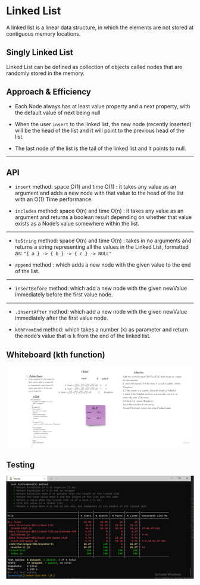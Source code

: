 # Linked List

A linked list is a linear data structure, in which the elements are not stored at contiguous memory locations.

## Singly Linked List

Linked List can be defined as collection of objects called nodes that are randomly stored in the memory.

## Approach & Efficiency

* Each Node always has at least value property and a next property, with the default value of next being null

* When the user `insert` to the  linked list, the new node (recently inserted) will be the head of the list and it will point to the previous head of the list.

* The last node of the list is the tail of the linked list and it  points to null.

****

## API

* `insert` method: space O(1) and time O(1) : it takes any value as an argument and adds a new node with that value to the head of the list with an O(1) Time performance.

* `includes` method: space O(n) and time O(n) : it takes any value as an argument and returns a boolean result depending on whether that value exists as a Node’s value somewhere within the list.

****

* `toString` method: space O(n) and time O(n) : takes in no arguments and returns a string representing all the values in the Linked List, formatted as:
`"{ a } -> { b } -> { c } -> NULL"`

* `append` method : which adds a new node with the given value to the end of the list.

****

* `insertBefore` method: which add a new node with the given newValue immediately before the first value node.

****

* `.insertAfter` method: which add a new node with the given newValue immediately after the first value node.

* `kthFromEnd` method:  which takes a number (k) as parameter and return the node’s value that is k from the end of the linked list.

## Whiteboard (kth function)
![img](kth.jpg)

## Testing
![img](kthTest.PNG)
